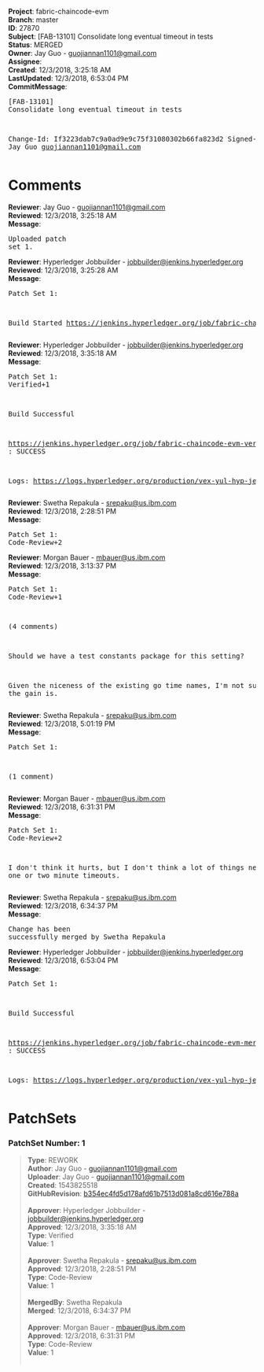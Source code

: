<strong>Project</strong>: fabric-chaincode-evm<br><strong>Branch</strong>: master<br><strong>ID</strong>: 27870<br><strong>Subject</strong>: [FAB-13101] Consolidate long eventual timeout in tests<br><strong>Status</strong>: MERGED<br><strong>Owner</strong>: Jay Guo - guojiannan1101@gmail.com<br><strong>Assignee</strong>:<br><strong>Created</strong>: 12/3/2018, 3:25:18 AM<br><strong>LastUpdated</strong>: 12/3/2018, 6:53:04 PM<br><strong>CommitMessage</strong>:<br><pre>[FAB-13101] Consolidate long eventual timeout in tests

Change-Id: If3223dab7c9a0ad9e9c75f31080302b66fa823d2
Signed-off-by: Jay Guo <guojiannan1101@gmail.com>
</pre><h1>Comments</h1><strong>Reviewer</strong>: Jay Guo - guojiannan1101@gmail.com<br><strong>Reviewed</strong>: 12/3/2018, 3:25:18 AM<br><strong>Message</strong>: <pre>Uploaded patch set 1.</pre><strong>Reviewer</strong>: Hyperledger Jobbuilder - jobbuilder@jenkins.hyperledger.org<br><strong>Reviewed</strong>: 12/3/2018, 3:25:28 AM<br><strong>Message</strong>: <pre>Patch Set 1:

Build Started https://jenkins.hyperledger.org/job/fabric-chaincode-evm-verify-master-x86_64/298/</pre><strong>Reviewer</strong>: Hyperledger Jobbuilder - jobbuilder@jenkins.hyperledger.org<br><strong>Reviewed</strong>: 12/3/2018, 3:35:18 AM<br><strong>Message</strong>: <pre>Patch Set 1: Verified+1

Build Successful 

https://jenkins.hyperledger.org/job/fabric-chaincode-evm-verify-master-x86_64/298/ : SUCCESS

Logs: https://logs.hyperledger.org/production/vex-yul-hyp-jenkins-3/fabric-chaincode-evm-verify-master-x86_64/298</pre><strong>Reviewer</strong>: Swetha Repakula - srepaku@us.ibm.com<br><strong>Reviewed</strong>: 12/3/2018, 2:28:51 PM<br><strong>Message</strong>: <pre>Patch Set 1: Code-Review+2</pre><strong>Reviewer</strong>: Morgan Bauer - mbauer@us.ibm.com<br><strong>Reviewed</strong>: 12/3/2018, 3:13:37 PM<br><strong>Message</strong>: <pre>Patch Set 1: Code-Review+1

(4 comments)

Should we have a test constants package for this setting? 

Given the niceness of the existing go time names, I'm not sure what the gain is.</pre><strong>Reviewer</strong>: Swetha Repakula - srepaku@us.ibm.com<br><strong>Reviewed</strong>: 12/3/2018, 5:01:19 PM<br><strong>Message</strong>: <pre>Patch Set 1:

(1 comment)</pre><strong>Reviewer</strong>: Morgan Bauer - mbauer@us.ibm.com<br><strong>Reviewed</strong>: 12/3/2018, 6:31:31 PM<br><strong>Message</strong>: <pre>Patch Set 1: Code-Review+2

I don't think it hurts, but I don't think a lot of things need to be one or two minute timeouts.</pre><strong>Reviewer</strong>: Swetha Repakula - srepaku@us.ibm.com<br><strong>Reviewed</strong>: 12/3/2018, 6:34:37 PM<br><strong>Message</strong>: <pre>Change has been successfully merged by Swetha Repakula</pre><strong>Reviewer</strong>: Hyperledger Jobbuilder - jobbuilder@jenkins.hyperledger.org<br><strong>Reviewed</strong>: 12/3/2018, 6:53:04 PM<br><strong>Message</strong>: <pre>Patch Set 1:

Build Successful 

https://jenkins.hyperledger.org/job/fabric-chaincode-evm-merge-master-x86_64/35/ : SUCCESS

Logs: https://logs.hyperledger.org/production/vex-yul-hyp-jenkins-3/fabric-chaincode-evm-merge-master-x86_64/35</pre><h1>PatchSets</h1><h3>PatchSet Number: 1</h3><blockquote><strong>Type</strong>: REWORK<br><strong>Author</strong>: Jay Guo - guojiannan1101@gmail.com<br><strong>Uploader</strong>: Jay Guo - guojiannan1101@gmail.com<br><strong>Created</strong>: 1543825518<br><strong>GitHubRevision</strong>: [b354ec4fd5d178afd61b7513d081a8cd616e788a](https://github.com/hyperledger/fabric-chaincode-evm/commit/b354ec4fd5d178afd61b7513d081a8cd616e788a)<br><br><strong>Approver</strong>: Hyperledger Jobbuilder - jobbuilder@jenkins.hyperledger.org<br><strong>Approved</strong>: 12/3/2018, 3:35:18 AM<br><strong>Type</strong>: Verified<br><strong>Value</strong>: 1<br><br><strong>Approver</strong>: Swetha Repakula - srepaku@us.ibm.com<br><strong>Approved</strong>: 12/3/2018, 2:28:51 PM<br><strong>Type</strong>: Code-Review<br><strong>Value</strong>: 1<br><br><strong>MergedBy</strong>: Swetha Repakula<br><strong>Merged</strong>: 12/3/2018, 6:34:37 PM<br><br><strong>Approver</strong>: Morgan Bauer - mbauer@us.ibm.com<br><strong>Approved</strong>: 12/3/2018, 6:31:31 PM<br><strong>Type</strong>: Code-Review<br><strong>Value</strong>: 1<br><br></blockquote>